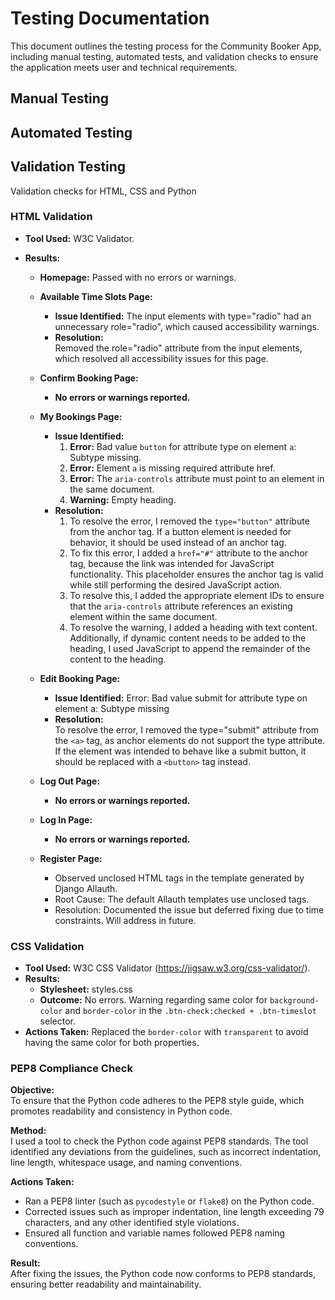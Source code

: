 # Testing Documentation

This document outlines the testing process for the Community Booker App, including manual testing, automated tests, and validation checks to ensure the application meets user and technical requirements.

## Manual Testing

## Automated Testing

## Validation Testing
Validation checks for HTML, CSS and Python

### HTML Validation
- **Tool Used:** W3C Validator.
- **Results:**
  
  - **Homepage:** Passed with no errors or warnings.
  
  - **Available Time Slots Page:**
    - **Issue Identified:** 
      The input elements with type="radio" had an unnecessary role="radio", which caused accessibility warnings.
    - **Resolution:**  
      Removed the role="radio" attribute from the input elements, which resolved all accessibility issues for this page.
  
  - **Confirm Booking Page:**
    - **No errors or warnings reported.**
  
  - **My Bookings Page:**
    - **Issue Identified:** 
      1. **Error:** Bad value ``button`` for attribute type on element `a`: Subtype missing.
      2. **Error:** Element `a` is missing required attribute href.
      3. **Error:** The ``aria-controls`` attribute must point to an element in the same document.
      4. **Warning:**  Empty heading.
    - **Resolution:**  
      1. To resolve the error, I removed the ``type="button"`` attribute from the anchor tag. If a button element is needed for behavior, it should be used instead of an anchor tag.
      2. To fix this error, I added a ``href="#"`` attribute to the anchor tag, because the link was intended for JavaScript functionality.  This placeholder ensures the anchor tag is valid while still performing the desired JavaScript action.
      3. To resolve this, I added the appropriate element IDs to ensure that the ``aria-controls`` attribute references an existing element within the same document.
      4. To resolve the warning, I added a heading with text content. Additionally, if dynamic content needs to be added to the heading, I used JavaScript to append the remainder of the content to the heading.
  
  - **Edit Booking Page:**
    - **Issue Identified:** 
      Error: Bad value submit for attribute type on element a: Subtype missing
    - **Resolution:**  
      To resolve the error, I removed the type="submit" attribute from the ``<a>`` tag, as anchor elements do not support the type attribute. If the element was intended to behave like a submit button, it should be replaced with a ``<button>`` tag instead.

  - **Log Out Page:**
    - **No errors or warnings reported.**
  
  - **Log In Page:**
    - **No errors or warnings reported.**
  

  - **Register Page:**
    - Observed unclosed HTML tags in the template generated by Django Allauth.
    - Root Cause: The default Allauth templates use unclosed tags.
    - Resolution: Documented the issue but deferred fixing due to time constraints. Will address in future.


### CSS Validation
- **Tool Used:** W3C CSS Validator (https://jigsaw.w3.org/css-validator/).
- **Results:**
  - **Stylesheet:** styles.css
  - **Outcome:** No errors. Warning regarding same color for `background-color` and `border-color` in the `.btn-check:checked + .btn-timeslot` selector.
- **Actions Taken:** Replaced the `border-color` with `transparent` to avoid having the same color for both properties.

### PEP8 Compliance Check

**Objective:**  
To ensure that the Python code adheres to the PEP8 style guide, which promotes readability and consistency in Python code.

**Method:**  
I used a tool to check the Python code against PEP8 standards. The tool identified any deviations from the guidelines, such as incorrect indentation, line length, whitespace usage, and naming conventions.

**Actions Taken:**  
- Ran a PEP8 linter (such as `pycodestyle` or `flake8`) on the Python code.
- Corrected issues such as improper indentation, line length exceeding 79 characters, and any other identified style violations.
- Ensured all function and variable names followed PEP8 naming conventions.

**Result:**  
After fixing the issues, the Python code now conforms to PEP8 standards, ensuring better readability and maintainability.